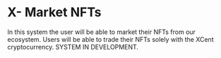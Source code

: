 # X- Market NFTs
In this system the user will be able to market their NFTs from our ecosystem. Users will be able to trade their NFTs solely with the XCent cryptocurrency.
SYSTEM IN DEVELOPMENT.
